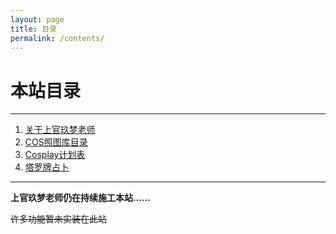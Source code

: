 ```yaml
---
layout: page
title: 目录
permalink: /contents/
---
```


# 本站目录

---

1. [关于上官玖梦老师](../about/)
2. [COS照图库目录](../gallery/)
3. [Cosplay计划表](../timetable/)
4. [塔罗牌占卜](../tarot/)

---

**上官玖梦老师仍在持续施工本站……**

~~许多功能暂未实装在此站~~
